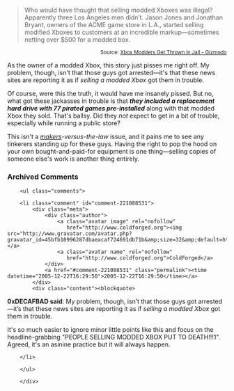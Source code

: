 <blockquote cite="http://us.gizmodo.com/gadgets/home-entertainement/xbox-modders-get-thrown-in-jail-144394.php">Who would have thought that selling modded Xboxes was illegal? Apparently three Los Angeles men didn’t. Jason Jones and Jonathan Bryant, owners of the ACME game store in L.A., started selling modified Xboxes to customers at an incredible markup—sometimes netting over $500 for a modded box.</blockquote>
<small style="text-align:right; display:block">Source: <a href="http://us.gizmodo.com/gadgets/home-entertainement/xbox-modders-get-thrown-in-jail-144394.php">Xbox Modders Get Thrown in Jail - Gizmodo</a></small>

As the owner of a modded Xbox, this story just pisses me right off.  My problem, though, isn't that those guys got arrested—it's that these news sites are reporting it as if *selling a modded Xbox* got them in trouble.

Of course, were this the truth, it would have me insanely pissed.  But no, what got these jackasses in trouble is that ***they included a replacement hard drive with 77 pirated games pre-installed*** along with that modded Xbox they sold.  That's ballsy.  Did they *not* expect to get in a bit of trouble, especially while running a public store?

This isn't a *[makers][mf]-versus-the-law* issue, and it pains me to see any tinkerers standing up for these guys.  Having the right to pop the hood on your own bought-and-paid-for equipment is one thing—selling copies of someone else's work is another thing entirely.   

[mf]: http://decafbad.com/blog/2005/09/26/making-the-xbox-maker-friendly

<div id="comments" class="comments archived-comments">
            <h3>Archived Comments</h3>
            
        <ul class="comments">
            
        <li class="comment" id="comment-221088531">
            <div class="meta">
                <div class="author">
                    <a class="avatar image" rel="nofollow" 
                       href="http://www.coldforged.org"><img src="http://www.gravatar.com/avatar.php?gravatar_id=45bfb10996287dbaeacaf724691db71b&amp;size=32&amp;default=http://mediacdn.disqus.com/1320279820/images/noavatar32.png"/></a>
                    <a class="avatar name" rel="nofollow" 
                       href="http://www.coldforged.org">ColdForged</a>
                </div>
                <a href="#comment-221088531" class="permalink"><time datetime="2005-12-22T16:29:50">2005-12-22T16:29:50</time></a>
            </div>
            <div class="content"><blockquote>
  <p><strong>0xDECAFBAD said</strong>: My problem, though, isn’t that those guys got arrested—it’s that these news sites are reporting it as if <em>selling a modded Xbox</em> got them in trouble.</p>
</blockquote>

<p>It's so much easier to ignore minor little points like this and focus on the headline-grabbing "PEOPLE SELLING MODDED XBOX PUT TO DEATH!!!1". Agreed, it's an asinine practice but it will always happen.</p></div>
            
        </li>
    
        </ul>
    
        </div>
    